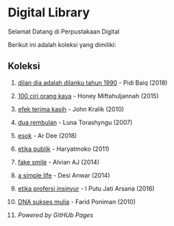 # Digital Library

Selamat Datang di Perpustakaan Digital

Berikut ini adalah koleksi yang dimiliki:
## Koleksi

1. [dilan dia adalah dilanku tahun 1990](ebook/dilan.pdf) - Pidi Baiq (2018)
2. [100 ciri orang kaya](ebook/100ciriorangkaya.pdf) - Honey Miftahuljannah (2015)
3. [efek terima kasih](ebook/efekterimakasih.pdf) - John Kralik (2010)
4. [dua rembulan](ebook/duarembulan.pdf) - Luna Torashyngu (2007)
5. [esok](ebook/esok.pdf) - Ar Dee (2018)
6. [etika publik](ebook/etikapublik.pdf) - Haryatmoko (2011)
7. [fake smile](ebook/fakesmile.pdf) - Alvian AJ (2014)
8. [a simple life](ebook/asimplelife.pdf) - Desi Anwar (2014)
9. [etika profersi insinyur](ebook/etikaprofesiinsinyur.pdf) - I Putu Jati Arsana (2016)
10. [DNA sukses mulia](ebook/dnasuksesmulia.pdf) - Farid Poniman (2010)

4. *Powered by GitHUb Pages*
